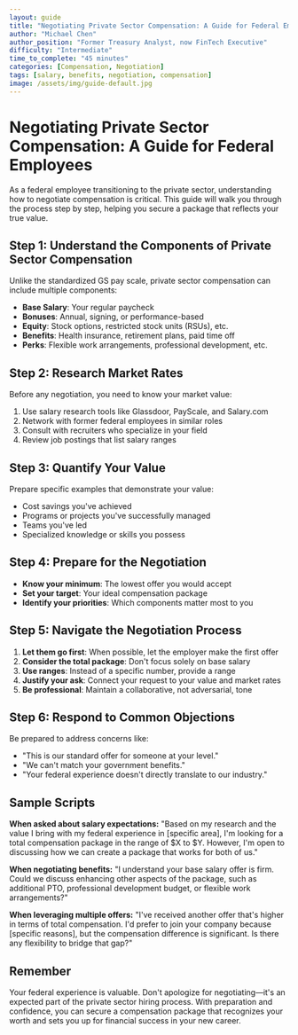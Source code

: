 ```yaml
---
layout: guide
title: "Negotiating Private Sector Compensation: A Guide for Federal Employees"
author: "Michael Chen"
author_position: "Former Treasury Analyst, now FinTech Executive"
difficulty: "Intermediate"
time_to_complete: "45 minutes"
categories: [Compensation, Negotiation]
tags: [salary, benefits, negotiation, compensation]
image: /assets/img/guide-default.jpg
---
```


# Negotiating Private Sector Compensation: A Guide for Federal Employees

As a federal employee transitioning to the private sector, understanding how to negotiate compensation is critical. This guide will walk you through the process step by step, helping you secure a package that reflects your true value.

## Step 1: Understand the Components of Private Sector Compensation

Unlike the standardized GS pay scale, private sector compensation can include multiple components:

- **Base Salary**: Your regular paycheck
- **Bonuses**: Annual, signing, or performance-based
- **Equity**: Stock options, restricted stock units (RSUs), etc.
- **Benefits**: Health insurance, retirement plans, paid time off
- **Perks**: Flexible work arrangements, professional development, etc.

## Step 2: Research Market Rates

Before any negotiation, you need to know your market value:

1. Use salary research tools like Glassdoor, PayScale, and Salary.com
2. Network with former federal employees in similar roles
3. Consult with recruiters who specialize in your field
4. Review job postings that list salary ranges

## Step 3: Quantify Your Value

Prepare specific examples that demonstrate your value:

- Cost savings you've achieved
- Programs or projects you've successfully managed
- Teams you've led
- Specialized knowledge or skills you possess

## Step 4: Prepare for the Negotiation

- **Know your minimum**: The lowest offer you would accept
- **Set your target**: Your ideal compensation package
- **Identify your priorities**: Which components matter most to you

## Step 5: Navigate the Negotiation Process

1. **Let them go first**: When possible, let the employer make the first offer
2. **Consider the total package**: Don't focus solely on base salary
3. **Use ranges**: Instead of a specific number, provide a range
4. **Justify your ask**: Connect your request to your value and market rates
5. **Be professional**: Maintain a collaborative, not adversarial, tone

## Step 6: Respond to Common Objections

Be prepared to address concerns like:

- "This is our standard offer for someone at your level."
- "We can't match your government benefits."
- "Your federal experience doesn't directly translate to our industry."

## Sample Scripts

**When asked about salary expectations:**
"Based on my research and the value I bring with my federal experience in [specific area], I'm looking for a total compensation package in the range of $X to $Y. However, I'm open to discussing how we can create a package that works for both of us."

**When negotiating benefits:**
"I understand your base salary offer is firm. Could we discuss enhancing other aspects of the package, such as additional PTO, professional development budget, or flexible work arrangements?"

**When leveraging multiple offers:**
"I've received another offer that's higher in terms of total compensation. I'd prefer to join your company because [specific reasons], but the compensation difference is significant. Is there any flexibility to bridge that gap?"

## Remember

Your federal experience is valuable. Don't apologize for negotiating—it's an expected part of the private sector hiring process. With preparation and confidence, you can secure a compensation package that recognizes your worth and sets you up for financial success in your new career.
